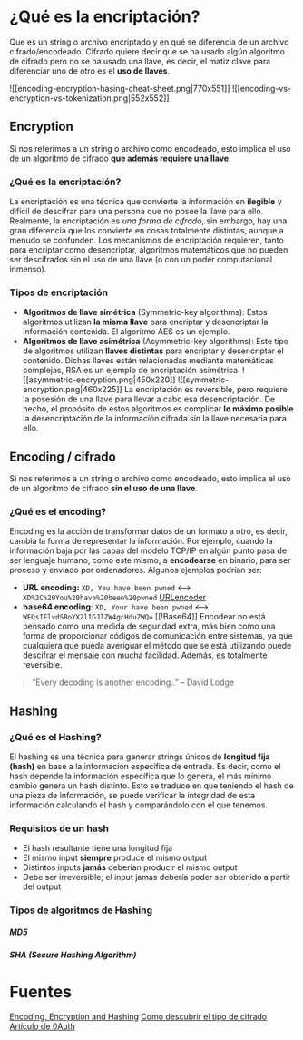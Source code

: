 # ¿Qué es la encriptación?
Que es un string o archivo encriptado y en qué se diferencia de un archivo cifrado/encodeado. Cifrado quiere decir que se ha usado algún algoritmo de cifrado pero no se ha usado una llave, es decir, el matiz clave para diferenciar uno de otro es el **uso de llaves**.

![[encoding-encryption-hasing-cheat-sheet.png|770x551]] ![[encoding-vs-encryption-vs-tokenization.png|552x552]]
## Encryption
Si nos referimos a un string o archivo como encodeado, esto implica el uso de un algoritmo de cifrado **que además requiere una llave**.
### ¿Qué es la encriptación?
La encriptación es una técnica que convierte la información en **ilegible** y difícil de descifrar para una persona que no posee la llave para ello.
Realmente, la encriptación es *una forma de cifrado*, sin embargo, hay una gran diferencia que los convierte en cosas totalmente distintas, aunque a menudo se confunden.
Los mecanismos de encriptación requieren, tanto para encriptar como desencriptar, algoritmos matemáticos que no pueden ser descifrados sin el uso de una llave (o con un poder computacional inmenso).
### Tipos de encriptación
- **Algoritmos de llave simétrica** (Symmetric-key algorithms): Estos algoritmos utilizan **la misma llave** para encriptar y desencriptar la información contenida. El algoritmo AES es un ejemplo.
- **Algoritmos de llave asimétrica** (Asymmetric-key algorithms): Este tipo de algoritmos utilizan **llaves distintas** para encriptar y desencriptar el contenido. Dichas llaves están relacionadas mediante matemáticas complejas, RSA es un ejemplo de encriptación asimétrica. 
![[asymmetric-encryption.png|450x220]] ![[symmetric-encryption.png|460x225]]
La encriptación es reversible, pero requiere la posesión de una llave para llevar a cabo esa desencriptación. De hecho, el propósito de estos algoritmos es complicar **lo máximo posible** la desencriptación de la información cifrada sin la llave necesaria para ello.
## Encoding / cifrado
Si nos referimos a un string o archivo como encodeado, esto implica el uso de un algoritmo de cifrado **sin el uso de una llave**.
### ¿Qué es el encoding?
Encoding es la acción de transformar datos de un formato a otro, es decir, cambia la forma de representar la información. Por ejemplo, cuando la información baja por las capas del modelo TCP/IP en algún punto pasa de ser lenguaje humano, como este mismo, a **encodearse** en binario, para ser proceso y enviado por ordenadores.
Algunos ejemplos podrían ser:
- **URL encoding:** `XD, You have been pwned` <--> `XD%2C%20You%20have%20been%20pwned` [URLencoder](https://www.urlencoder.org/)
- **base64 encoding**: `XD, Your have been pwned` <--> `WEQsIFlvdSBoYXZlIGJlZW4gcHduZWQ=` [[!Base64]]
Encodear no está pensado como una medida de seguridad extra, más bien como una forma de proporcionar códigos de comunicación entre sistemas, ya que cualquiera que pueda averiguar el método que se está utilizando puede descifrar el mensaje con mucha facilidad. Además, es totalmente reversible.

> “Every decoding is another encoding..”
> – David Lodge
## Hashing
### ¿Qué es el Hashing?
El hashing es una técnica para generar strings únicos de **longitud fija (hash)** en base a la información específica de entrada. Es decir, como el hash depende la información específica que lo genera, el más mínimo cambio genera un hash distinto.
Esto se traduce en que teniendo el hash de una pieza de información, se puede verificar la integridad de esta información calculando el hash y comparándolo con el que tenemos.
### Requisitos de un hash
- El hash resultante tiene una longitud fija
- El mismo input **siempre** produce el mismo output
- Distintos inputs **jamás** deberían producir el mismo output
- Debe ser irreversible; el input jamás debería poder ser obtenido a partir del output
### Tipos de algoritmos de Hashing
##### MD5
##### SHA (Secure Hashing Algorithm)
# Fuentes
[Encoding, Encryption and Hashing](https://youtu.be/-bAnBzvMLig)
[Como descubrir el tipo de cifrado](https://medium.com/hacking-info-sec/como-descubrir-el-tipo-de-cifrado-de-un-texto-encriptado-78d3a6f0bc2f)
[Artículo de 0Auth](https://auth0.com/blog/encoding-encryption-hashing/#What-Is-Encoding-)
